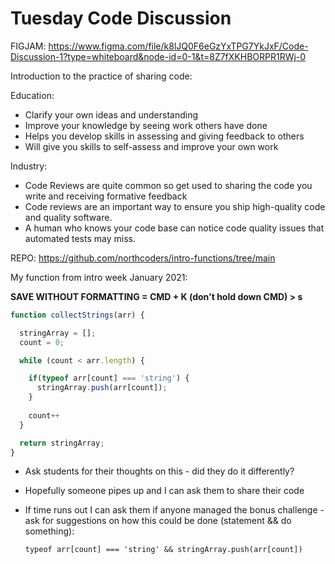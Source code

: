 # Tuesday Code Discussion

FIGJAM: https://www.figma.com/file/k8lJQ0F6eGzYxTPG7YkJxF/Code-Discussion-1?type=whiteboard&node-id=0-1&t=8Z7fXKHBORPR1RWj-0

Introduction to the practice of sharing code:

Education:

- Clarify your own ideas and understanding
- Improve your knowledge by seeing work others have done
- Helps you develop skills in assessing and giving feedback to others
- Will give you skills to self-assess and improve your own work

Industry:

- Code Reviews are quite common so get used to sharing the code you write and receiving formative feedback
- Code reviews are an important way to ensure you ship high-quality code and quality software.
- A human who knows your code base can notice code quality issues that automated tests may miss.

REPO: https://github.com/northcoders/intro-functions/tree/main

My function from intro week January 2021:

**SAVE WITHOUT FORMATTING = CMD + K (don't hold down CMD) > s**

```js
function collectStrings(arr) {

  stringArray = [];
  count = 0;

  while (count < arr.length) {

    if(typeof arr[count] === 'string') {
      stringArray.push(arr[count]);
    }
    
    count++
  }

  return stringArray;
}
```

- Ask students for their thoughts on this - did they do it differently?

- Hopefully someone pipes up and I can ask them to share their code

- If time runs out I can ask them if anyone managed the bonus challenge - ask for suggestions on how this could be done (statement && do something):

  `typeof arr[count] === 'string' && stringArray.push(arr[count])`
